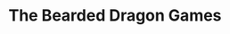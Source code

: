 ---
title: "The Bearded Dragon Games"
url: /bernardsville/the-bearded-dragon-games/
shop: Spiele
---